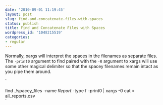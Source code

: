 ```yaml
---
date: '2010-09-01 11:19:45'
layout: post
slug: find-and-concatenate-files-with-spaces
status: publish
title: Find and Concatenate Files with Spaces
wordpress_id: '1048215519'
categories:
- regular
---
```


Normally, xargs will interpret the spaces in the filenames as separate files. The `-print0` argument to find paired with the `-0` argument to xargs will use some other magical delimiter so that the spacey filenames remain intact as you pipe them around.





`  

find ./spacey_files -name *Report* -type f -print0 | xargs -0 cat > all_reports.csv  
`
